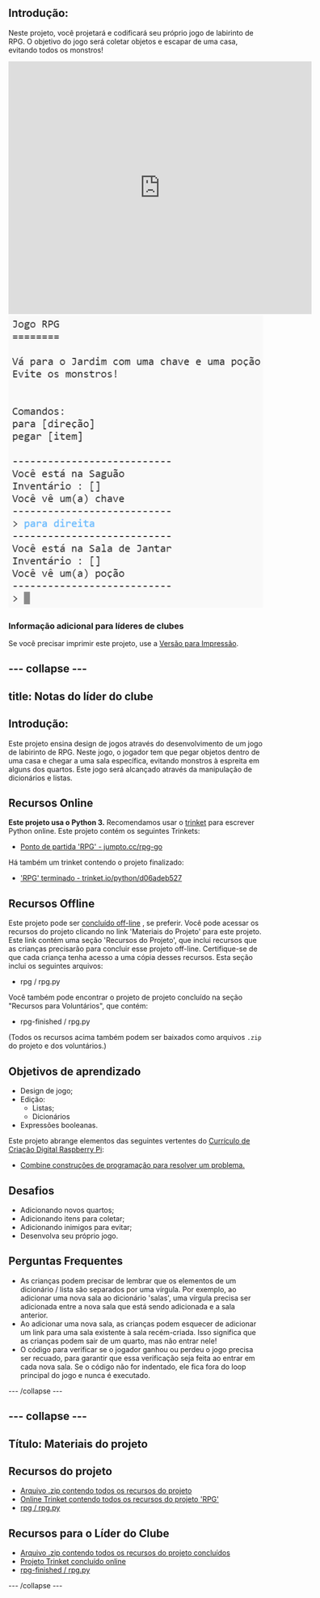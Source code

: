 ## Introdução:

Neste projeto, você projetará e codificará seu próprio jogo de labirinto de RPG. O objetivo do jogo será coletar objetos e escapar de uma casa, evitando todos os monstros!

<div class="trinket">
  <iframe src="https://trinket.io/embed/python/d06adeb527?outputOnly=true&start=result" width="600" height="500" frameborder="0" marginwidth="0" marginheight="0" allowfullscreen>
  </iframe>
  <img src="images/rpg-finished.png">
</div>

### Informação adicional para líderes de clubes

Se você precisar imprimir este projeto, use a [Versão para Impressão](https://projects.raspberrypi.org/en/projects/rpg/print).

## \--- collapse \---

## title: Notas do líder do clube

## Introdução:

Este projeto ensina design de jogos através do desenvolvimento de um jogo de labirinto de RPG. Neste jogo, o jogador tem que pegar objetos dentro de uma casa e chegar a uma sala específica, evitando monstros à espreita em alguns dos quartos. Este jogo será alcançado através da manipulação de dicionários e listas.

## Recursos Online

**Este projeto usa o Python 3.** Recomendamos usar o [trinket](https://trinket.io/) para escrever Python online. Este projeto contém os seguintes Trinkets:

+ [Ponto de partida 'RPG' - jumpto.cc/rpg-go](http://jumpto.cc/rpg-go)

Há também um trinket contendo o projeto finalizado:

+ ['RPG' terminado - trinket.io/python/d06adeb527](https://trinket.io/python/d06adeb527)

## Recursos Offline

Este projeto pode ser [concluído off-line](https://www.codeclubprojects.org/en-GB/resources/python-working-offline/) , se preferir. Você pode acessar os recursos do projeto clicando no link 'Materiais do Projeto' para este projeto. Este link contém uma seção 'Recursos do Projeto', que inclui recursos que as crianças precisarão para concluir esse projeto off-line. Certifique-se de que cada criança tenha acesso a uma cópia desses recursos. Esta seção inclui os seguintes arquivos:

+ rpg / rpg.py

Você também pode encontrar o projeto de projeto concluído na seção "Recursos para Voluntários", que contém:

+ rpg-finished / rpg.py

(Todos os recursos acima também podem ser baixados como arquivos `.zip` do projeto e dos voluntários.)

## Objetivos de aprendizado

+ Design de jogo;
+ Edição: 
    + Listas;
    + Dicionários
+ Expressões booleanas.

Este projeto abrange elementos das seguintes vertentes do [Currículo de Criação Digital Raspberry Pi](http://rpf.io/curriculum):

+ [Combine construções de programação para resolver um problema.](https://www.raspberrypi.org/curriculum/programming/builder)

## Desafios

+ Adicionando novos quartos;
+ Adicionando itens para coletar;
+ Adicionando inimigos para evitar;
+ Desenvolva seu próprio jogo.

## Perguntas Frequentes

+ As crianças podem precisar de lembrar que os elementos de um dicionário / lista são separados por uma vírgula. Por exemplo, ao adicionar uma nova sala ao dicionário 'salas', uma vírgula precisa ser adicionada entre a nova sala que está sendo adicionada e a sala anterior.
+ Ao adicionar uma nova sala, as crianças podem esquecer de adicionar um link para uma sala existente à sala recém-criada. Isso significa que as crianças podem sair de um quarto, mas não entrar nele!
+ O código para verificar se o jogador ganhou ou perdeu o jogo precisa ser recuado, para garantir que essa verificação seja feita ao entrar em cada nova sala. Se o código não for indentado, ele fica fora do loop principal do jogo e nunca é executado.

\--- /collapse \---

## \--- collapse \---

## Título: Materiais do projeto

## Recursos do projeto

+ [Arquivo .zip contendo todos os recursos do projeto](resources/rpg-project-resources.zip)
+ [Online Trinket contendo todos os recursos do projeto 'RPG'](http://jumpto.cc/rpg-go)
+ [rpg / rpg.py](resources/rpg-rpg.py)

## Recursos para o Líder do Clube

+ [Arquivo .zip contendo todos os recursos do projeto concluídos](resources/rpg-volunteer-resources.zip)
+ [Projeto Trinket concluído online](https://trinket.io/python/d06adeb527)
+ [rpg-finished / rpg.py](resources/rpg-finished-rpg.py)

\--- /collapse \---